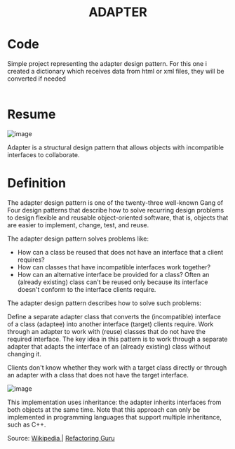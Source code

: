 <div align="center">
  <h1> ADAPTER  </h1>
</div>

# Code

Simple project representing the adapter design pattern. For this one i created a dictionary which receives data from html or xml files, they will be converted if needed
<br></br>


# Resume

![image](https://user-images.githubusercontent.com/40416044/145884158-ed60f1b7-86ea-4518-8b41-c620363b5c93.png)


Adapter is a structural design pattern that allows objects with incompatible interfaces to collaborate.

# Definition

The adapter design pattern is one of the twenty-three well-known Gang of Four design patterns that describe how to solve recurring design problems to design flexible and reusable object-oriented software, that is, objects that are easier to implement, change, test, and reuse.

The adapter design pattern solves problems like:

- How can a class be reused that does not have an interface that a client requires?
- How can classes that have incompatible interfaces work together?
- How can an alternative interface be provided for a class?
Often an (already existing) class can't be reused only because its interface doesn't conform to the interface clients require.

The adapter design pattern describes how to solve such problems:

Define a separate adapter class that converts the (incompatible) interface of a class (adaptee) into another interface (target) clients require.
Work through an adapter to work with (reuse) classes that do not have the required interface.
The key idea in this pattern is to work through a separate adapter that adapts the interface of an (already existing) class without changing it.

Clients don't know whether they work with a target class directly or through an adapter with a class that does not have the target interface.


![image](https://user-images.githubusercontent.com/40416044/145885276-3f80b189-27be-4fb5-ae90-8b77cae0491d.png)

This implementation uses inheritance: the adapter inherits interfaces from both objects at the same time. Note that this approach can only be implemented in programming languages that support multiple inheritance, such as C++.



Source: <a href="https://en.wikipedia.org/wiki/Abstract_factory_pattern"> Wikipedia </a> | <a href="https://refactoring.guru/design-patterns/prototype"> Refactoring Guru </a>
